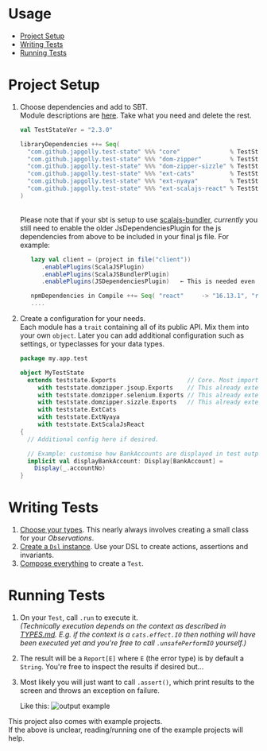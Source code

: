 # Usage

- [Project Setup](#project-setup)
- [Writing Tests](#writing-tests)
- [Running Tests](#running-tests)


# Project Setup

1. Choose dependencies and add to SBT.
    <br>Module descriptions are [here](../README.md#modules). Take what you need and delete the rest.
    ```scala
    val TestStateVer = "2.3.0"

    libraryDependencies ++= Seq(
      "com.github.japgolly.test-state" %%% "core"              % TestStateVer % "test",
      "com.github.japgolly.test-state" %%% "dom-zipper"        % TestStateVer % "test",
      "com.github.japgolly.test-state" %%% "dom-zipper-sizzle" % TestStateVer % "test",
      "com.github.japgolly.test-state" %%% "ext-cats"          % TestStateVer % "test",
      "com.github.japgolly.test-state" %%% "ext-nyaya"         % TestStateVer % "test",
      "com.github.japgolly.test-state" %%% "ext-scalajs-react" % TestStateVer % "test",
    )
    ```

    <br>Please note that if your sbt is setup to use [scalajs-bundler](https://scalacenter.github.io/scalajs-bundler/), *currently* you still need to enable the older JsDependenciesPlugin for the js dependencies from above to be included in your final js file. For example:

    ```scala
       lazy val client = (project in file("client"))
          .enablePlugins(ScalaJSPlugin)
          .enablePlugins(ScalaJSBundlerPlugin)
          .enablePlugins(JSDependenciesPlugin)   ← This is needed even if you are managing your other js depndencies using scalajs-bundler

       npmDependencies in Compile ++= Seq( "react"     -> "16.13.1", "react-dom" -> "16.13.1") ← scalajs-bundler style external js dependencies
       ....
    ```

1. Create a configuration for your needs.
    <br>Each module has a `trait` containing all of its public API.
    Mix them into your own `object`. Later you can add additional configuration such as settings,
    or typeclasses for your data types.
    ```scala
    package my.app.test

    object MyTestState
      extends teststate.Exports                    // Core. Most important piece.
         with teststate.domzipper.jsoup.Exports    // This already extends Core
         with teststate.domzipper.selenium.Exports // This already extends Core
         with teststate.domzipper.sizzle.Exports   // This already extends Core
         with teststate.ExtCats
         with teststate.ExtNyaya
         with teststate.ExtScalaJsReact
    {
      // Additional config here if desired.

      // Example: customise how BankAccounts are displayed in test output.
      implicit val displayBankAccount: Display[BankAccount] =
        Display(_.accountNo)
    }
    ```

# Writing Tests

1. [Choose your types](TYPES.md).
   This nearly always involves creating a small class for your *Observations*.
1. [Create a `Dsl` instance](DSL.md). Use your DSL to create actions, assertions and invariants.
1. [Compose everything](COMPOSE.md) to create a `Test`.

# Running Tests

1. On your `Test`, call `.run` to execute it.
    <br>*(Technically execution depends on the context as described in [TYPES.md](TYPES.md).
    E.g. if the context is a `cats.effect.IO` then nothing will have been executed yet and you're free to call `.unsafePerformIO` yourself.)*

1. The result will be a `Report[E]` where `E` (the error type) is by default a `String`.
   You're free to inspect the results if desired but...

1. Most likely you will just want to call `.assert()`, which print results to the screen and throws an exception on failure.

   Like this: ![output example](../example-react/output-fail.png)


This project also comes with example projects.
<br>If the above is unclear, reading/running one of the example projects will help.
